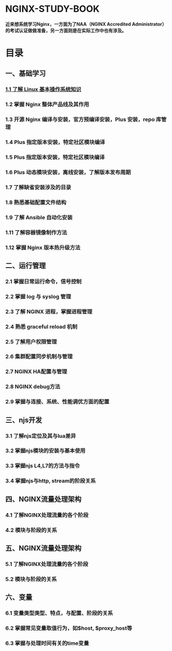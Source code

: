 # NGINX-STUDY-BOOK

#### 近来想系统学习Nginx，一方面为了NAA（NGINX Accredited Administrator）的考试认证做做准备，另一方面则是在实际工作中也有涉及。

# 目录

## 一、基础学习

### [1.1 了解 Linux 基本操作系统知识](./chapter_1/1_1.md)

### 1.2 掌握 Nginx 整体产品线及其作用

### 1.3 开源 Nginx 编译与安装，官方预编译安装，Plus 安装，repo 库管理

### 1.4 Plus 指定版本安装，特定社区模块编译

### 1.5 Plus 指定版本安装，特定社区模块编译

### 1.6 Plus 动态模块安装，离线安装，了解版本发布周期

### 1.7 了解缺省安装涉及的目录

### 1.8 熟悉基础配置文件结构

### 1.9 了解 Ansible 自动化安装

### 1.11 了解容器镜像制作方法

### 1.12 掌握 Nginx 版本热升级方法

## 二、运行管理

### 2.1 掌握日常运行命令，信号控制

### 2.2 掌握 log 与 syslog 管理

### 2.3 了解 NGINX 进程，掌握进程管理

### 2.4 熟悉 graceful reload 机制

### 2.5 了解用户权限管理

### 2.6 集群配置同步机制与管理

### 2.7 NGINX HA配置与管理

### 2.8 NGINX debug方法

### 2.9 掌握与连接、系统、性能调优方面的配置

## 三、njs开发

### 3.1 了解njs定位及其与lua差异

### 3.2 掌握njs模块的安装与基本使用

### 3.3 掌握njs L4,L7的方法与指令

### 3.4 掌握njs与http, stream的阶段关系

## 四、NGINX流量处理架构

### 4.1 了解NGINX处理流量的各个阶段

### 4.2 模块与阶段的关系

## 五、NGINX流量处理架构

### 5.1 了解NGINX处理流量的各个阶段

### 5.2 模块与阶段的关系

## 六、变量

### 6.1 变量类型类型、特点，与配置、阶段的关系

### 6.2 掌握常见变量取值行为，如$host, $proxy_host等

### 6.3 掌握与处理时间有关的time变量



